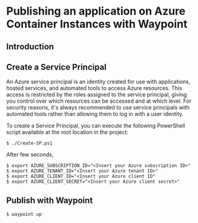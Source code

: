 # Publishing an application on Azure Container Instances with Waypoint

## Introduction


## Create a Service Principal

An Azure service principal is an identity created for use with applications, hosted services, and automated tools to access Azure resources. This access is restricted by the roles assigned to the service principal, giving you control over which resources can be accessed and at which level. For security reasons, it's always recommended to use service principals with automated tools rather than allowing them to log in with a user identity.

To create a Service Principal, you can execute the following PowerShell script available at the root location in the project:

```console
$ ./Create-SP.ps1
```

After few seconds, 


```console
$ export AZURE_SUBSCRIPTION_ID="<Insert your Azure subscription ID>"
$ export AZURE_TENANT_ID="<Insert your Azure tenant ID>"
$ export AZURE_CLIENT_ID="<Insert your Azure client ID"
$ export AZURE_CLIENT_SECRET="<Insert your Azure client secret>"
```

## Publish with Waypoint

```console
$ waypoint up
```
